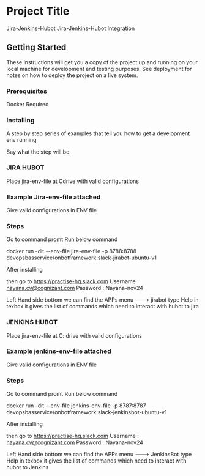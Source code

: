 # Project Title
Jira-Jenkins-Hubot
Jira-Jenkins-Hubot Integration

## Getting Started

These instructions will get you a copy of the project up and running on your local machine for development and testing purposes. See deployment for notes on how to deploy the project on a live system.

### Prerequisites

Docker Required


### Installing

A step by step series of examples that tell you how to get a development env running

Say what the step will be

### JIRA HUBOT
Place  jira-env-file at Cdrive with valid configurations
### Example  Jira-env-file attached 
Give valid configurations in ENV file

### Steps

Go to command promt
Run below command

docker run -dit --env-file jira-env-file -p 8788:8788 devopsbasservice/onbotframework:slack-jirabot-ubuntu-v1

After installing 

then go to  https://practise-hq.slack.com
Username : nayana.cv@cognizant.com
Password :  Nayana-nov24

Left Hand side bottom we can find the APPs menu ---> jirabot
type  Help  in texbox it gives the list of commands which need to interact with hubot to jira

### JENKINS HUBOT
Place  jira-env-file at C: drive with valid configurations

### Example  jenkins-env-file attached 
Give valid configurations in ENV file

### Steps

Go to command promt
Run below command

docker run -dit --env-file jenkins-env-file -p 8787:8787 devopsbasservice/onbotframework:slack-jenkinsbot-ubuntu-v1

After installing 

then go to  https://practise-hq.slack.com
Username : nayana.cv@cognizant.com
Password :  Nayana-nov24

Left Hand side bottom we can find the APPs menu ---> JenkinsBot
type  Help  in texbox it gives the list of commands which need to interact with hubot to Jenkins






